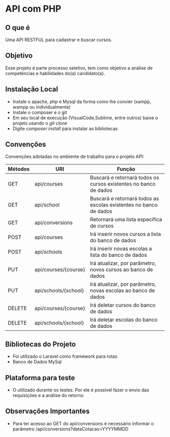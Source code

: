 # API com PHP

## O que é

Uma API RESTFUL para cadastrar e buscar cursos.

## Objetivo

Esse projeto é parte processo seletivo, tem como objetivo a análise de competências e habilidades do(a) candidato(a).

## Instalação Local

- Instale o apache, php e Mysql da forma como lhe convier (xampp, wampp ou individualmente)
- Instale o composer e o git
- Em seu local de execução (VisualCode,Sublime, entre outros) baixe o projeto usando o *git clone*
- Digite *composer install* para instalar as bibliotecas

## Convenções

Convenções adotadas no ambiente de trabalho para o projeto API:

|Métodos| URI | Função| 
|-------|-----|-----|
| GET   |api/courses| Buscará e retornará todos os cursos existentes no banco de dados
|GET    |api/school| Buscará e retornará todos as escolas existentes no banco de dados
|GET    |api/conversions| Retornará uma lista específica de cursos 
|POST   |api/courses|Irá inserir novos cursos a lista do banco de dados
|POST   |api/schools| Irá inserir novas escolas a lista do banco de dados
|PUT    |api/courses/{course}|Irá atualizar, por parâmetro, novos cursos ao banco de dados
|PUT    |api/schools/{school}|Irá atualizar, por parâmetro, novas escolas ao banco de dados
|DELETE |api/courses/{course}|Irá deletar cursos do banco de dados
|DELETE |api/schools/{school}|Irá deletar escolas do banco de dados


## Bibliotecas do Projeto

- Foi utilizado o Laravel como framework para rotas
- Banco de Dados MySql

## Plataforma para teste

- O utilizado durante os testes. Por ele é possível fazer o envio das requisições e a análise do retorno

## Observações Importantes

- Para ter acesso ao GET do api/conversions é necessário informar o parâmetro /api/conversions?dataCotacao=YYYYMMDD


